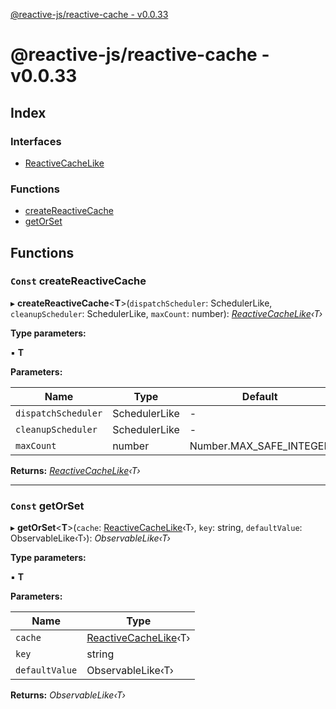 [@reactive-js/reactive-cache - v0.0.33](README.md)

# @reactive-js/reactive-cache - v0.0.33

## Index

### Interfaces

* [ReactiveCacheLike](interfaces/reactivecachelike.md)

### Functions

* [createReactiveCache](README.md#const-createreactivecache)
* [getOrSet](README.md#const-getorset)

## Functions

### `Const` createReactiveCache

▸ **createReactiveCache**<**T**>(`dispatchScheduler`: SchedulerLike, `cleanupScheduler`: SchedulerLike, `maxCount`: number): *[ReactiveCacheLike](interfaces/reactivecachelike.md)‹T›*

**Type parameters:**

▪ **T**

**Parameters:**

Name | Type | Default |
------ | ------ | ------ |
`dispatchScheduler` | SchedulerLike | - |
`cleanupScheduler` | SchedulerLike | - |
`maxCount` | number |  Number.MAX_SAFE_INTEGER |

**Returns:** *[ReactiveCacheLike](interfaces/reactivecachelike.md)‹T›*

___

### `Const` getOrSet

▸ **getOrSet**<**T**>(`cache`: [ReactiveCacheLike](interfaces/reactivecachelike.md)‹T›, `key`: string, `defaultValue`: ObservableLike‹T›): *ObservableLike‹T›*

**Type parameters:**

▪ **T**

**Parameters:**

Name | Type |
------ | ------ |
`cache` | [ReactiveCacheLike](interfaces/reactivecachelike.md)‹T› |
`key` | string |
`defaultValue` | ObservableLike‹T› |

**Returns:** *ObservableLike‹T›*
